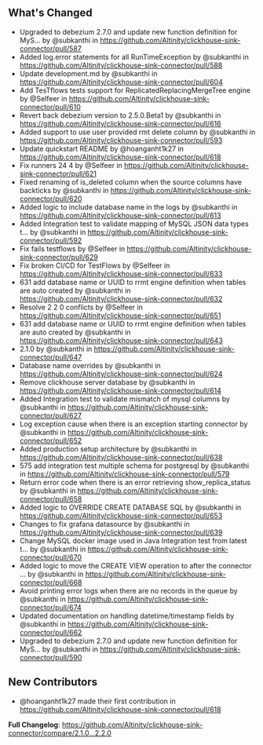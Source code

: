 ## What's Changed
* Upgraded to debezium 2.7.0 and update new function definition for MyS… by @subkanthi in https://github.com/Altinity/clickhouse-sink-connector/pull/587
* Added log.error statements for all RunTimeException by @subkanthi in https://github.com/Altinity/clickhouse-sink-connector/pull/588
* Update development.md by @subkanthi in https://github.com/Altinity/clickhouse-sink-connector/pull/604
* Add TesTflows tests support for ReplicatedReplacingMergeTree engine by @Selfeer in https://github.com/Altinity/clickhouse-sink-connector/pull/610
* Revert back debezium version to 2.5.0.Beta1 by @subkanthi in https://github.com/Altinity/clickhouse-sink-connector/pull/616
* Added support to use user provided rmt delete column by @subkanthi in https://github.com/Altinity/clickhouse-sink-connector/pull/593
* Update quickstart README by @hoanganht1k27 in https://github.com/Altinity/clickhouse-sink-connector/pull/618
* Fix runners 24 4 by @Selfeer in https://github.com/Altinity/clickhouse-sink-connector/pull/621
* Fixed renaming of is_deleted column when the source columns have backticks by @subkanthi in https://github.com/Altinity/clickhouse-sink-connector/pull/620
* Added logic to include database name in the logs by @subkanthi in https://github.com/Altinity/clickhouse-sink-connector/pull/613
* Added Integration test to validate mapping of MySQL JSON data types t… by @subkanthi in https://github.com/Altinity/clickhouse-sink-connector/pull/592
* Fix fails testflows by @Selfeer in https://github.com/Altinity/clickhouse-sink-connector/pull/629
* Fix broken CI/CD for TestFlows by @Selfeer in https://github.com/Altinity/clickhouse-sink-connector/pull/633
* 631 add database name or UUID to rrmt engine definition when tables are auto created by @subkanthi in https://github.com/Altinity/clickhouse-sink-connector/pull/632
* Resolve 2 2 0 conflicts by @Selfeer in https://github.com/Altinity/clickhouse-sink-connector/pull/651
* 631 add database name or UUID to rrmt engine definition when tables are auto created by @subkanthi in https://github.com/Altinity/clickhouse-sink-connector/pull/643
* 2.1.0 by @subkanthi in https://github.com/Altinity/clickhouse-sink-connector/pull/647
* Database name overrides by @subkanthi in https://github.com/Altinity/clickhouse-sink-connector/pull/624
* Remove clickhouse server database by @subkanthi in https://github.com/Altinity/clickhouse-sink-connector/pull/614
* Added Integration test to validate mismatch of mysql columns by @subkanthi in https://github.com/Altinity/clickhouse-sink-connector/pull/627
* Log exception cause when there is an exception starting connector by @subkanthi in https://github.com/Altinity/clickhouse-sink-connector/pull/652
* Added production setup architecture by @subkanthi in https://github.com/Altinity/clickhouse-sink-connector/pull/638
* 575 add integration test multiple schema for postgresql by @subkanthi in https://github.com/Altinity/clickhouse-sink-connector/pull/579
* Return error code when there is an error retrieving show_replica_status by @subkanthi in https://github.com/Altinity/clickhouse-sink-connector/pull/658
* Added logic to OVERRIDE CREATE DATABASE SQL by @subkanthi in https://github.com/Altinity/clickhouse-sink-connector/pull/653
* Changes to fix grafana datasource by @subkanthi in https://github.com/Altinity/clickhouse-sink-connector/pull/639
* Change MySQL docker image used in Java Integration test from latest t… by @subkanthi in https://github.com/Altinity/clickhouse-sink-connector/pull/670
* Added logic to move the CREATE VIEW operation to after the connector … by @subkanthi in https://github.com/Altinity/clickhouse-sink-connector/pull/668
* Avoid printing error logs when there are no records in the queue by @subkanthi in https://github.com/Altinity/clickhouse-sink-connector/pull/674
* Updated documentation on handling datetime/timestamp fields by @subkanthi in https://github.com/Altinity/clickhouse-sink-connector/pull/662
* Upgraded to debezium 2.7.0 and update new function definition for MyS… by @subkanthi in https://github.com/Altinity/clickhouse-sink-connector/pull/590

## New Contributors
* @hoanganht1k27 made their first contribution in https://github.com/Altinity/clickhouse-sink-connector/pull/618

**Full Changelog**: https://github.com/Altinity/clickhouse-sink-connector/compare/2.1.0...2.2.0
